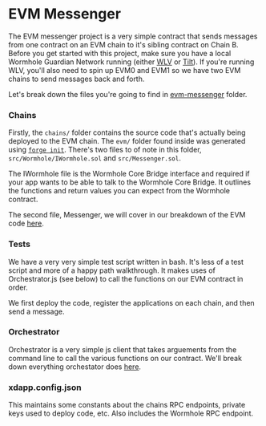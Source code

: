 # EVM Messenger

The EVM messenger project is a very simple contract that sends messages from one contract on an EVM chain to it's sibling contract on Chain B. Before you get started with this project, make sure you have a local Wormhole Guardian Network running (either [WLV](../../development/wormhole-local-validator.md) or [Tilt](../../development/tilt/overview.md)). If you're running WLV, you'll also need to spin up EVM0 and EVM1 so we have two EVM chains to send messages back and forth.

Let's break down the files you're going to find in [evm-messenger](https://github.com/certusone/xdapp-book/tree/main/projects/evm-messenger) folder.

### Chains
Firstly, the `chains/` folder contains the source code that's actually being deployed to the EVM chain. The `evm/` folder found inside was generated using [`forge init`](https://getfoundry.sh). There's two files to of note in this folder, `src/Wormhole/IWormhole.sol` and `src/Messenger.sol`. 

The IWormhole file is the Wormhole Core Bridge interface and required if your app wants to be able to talk to the Wormhole Core Bridge. It outlines the functions and return values you can expect from the Wormhole contract.

The second file, Messenger, we will cover in our breakdown of the EVM code [here](./messenger.md).

### Tests
We have a very very simple test script written in bash. It's less of a test script and more of a happy path walkthrough. It makes uses of Orchestrator.js (see below) to call the functions on our EVM contract in order. 

We first deploy the code, register the applications on each chain, and then send a message. 

### Orchestrator
Orchestrator is a very simple js client that takes arguements from the command line to call the various functions on our contract. We'll break down everything orchestator does [here](./client.md).

### xdapp.config.json
This maintains some constants about the chains RPC endpoints, private keys used to deploy code, etc. Also includes the Wormhole RPC endpoint.